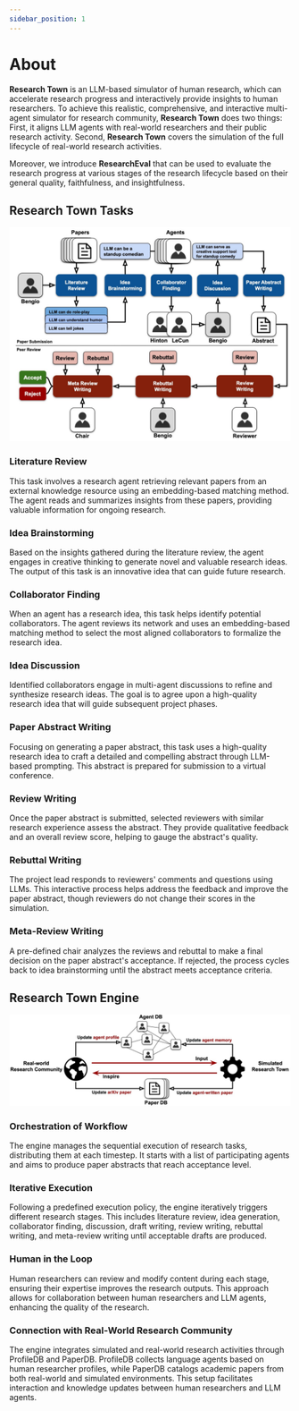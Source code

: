 ```yaml
---
sidebar_position: 1
---
```


# About

**Research Town** is an LLM-based simulator  of human research, which can accelerate research
 progress and interactively provide insights to human researchers. To achieve this realistic, comprehensive, and interactive
multi-agent simulator for research community, **Research Town** does two things: First, it aligns LLM agents with real-world researchers and
 their public research activity. Second, **Research Town** covers the simulation of the full lifecycle of
 real-world research activities.

Moreover, we introduce **ResearchEval** that can
 be used to evaluate the research progress at various stages of the research lifecycle
 based on their general quality, faithfulness, and insightfulness.

## Research Town Tasks

![Docs Version Dropdown](../static/img/intro.jpg)

### Literature Review

This task involves a research agent retrieving relevant papers from an external knowledge resource using an embedding-based matching method. The agent reads and summarizes insights from these papers, providing valuable information for ongoing research.

### Idea Brainstorming

Based on the insights gathered during the literature review, the agent engages in creative thinking to generate novel and valuable research ideas. The output of this task is an innovative idea that can guide future research.

### Collaborator Finding

When an agent has a research idea, this task helps identify potential collaborators. The agent reviews its network and uses an embedding-based matching method to select the most aligned collaborators to formalize the research idea.

### Idea Discussion

Identified collaborators engage in multi-agent discussions to refine and synthesize research ideas. The goal is to agree upon a high-quality research idea that will guide subsequent project phases.

### Paper Abstract Writing

Focusing on generating a paper abstract, this task uses a high-quality research idea to craft a detailed and compelling abstract through LLM-based prompting. This abstract is prepared for submission to a virtual conference.

### Review Writing

Once the paper abstract is submitted, selected reviewers with similar research experience assess the abstract. They provide qualitative feedback and an overall review score, helping to gauge the abstract's quality.

### Rebuttal Writing

The project lead responds to reviewers' comments and questions using LLMs. This interactive process helps address the feedback and improve the paper abstract, though reviewers do not change their scores in the simulation.

### Meta-Review Writing

A pre-defined chair analyzes the reviews and rebuttal to make a final decision on the paper abstract's acceptance. If rejected, the process cycles back to idea brainstorming until the abstract meets acceptance criteria.

## Research Town Engine

![Docs Version Dropdown](../static/img/intro_2.jpg)

### Orchestration of Workflow

The engine manages the sequential execution of research tasks, distributing them at each timestep. It starts with a list of participating agents and aims to produce paper abstracts that reach acceptance level.

### Iterative Execution

Following a predefined execution policy, the engine iteratively triggers different research stages. This includes literature review, idea generation, collaborator finding, discussion, draft writing, review writing, rebuttal writing, and meta-review writing until acceptable drafts are produced.

### Human in the Loop

Human researchers can review and modify content during each stage, ensuring their expertise improves the research outputs. This approach allows for collaboration between human researchers and LLM agents, enhancing the quality of the research.

### Connection with Real-World Research Community

The engine integrates simulated and real-world research activities through ProfileDB and PaperDB. ProfileDB collects language agents based on human researcher profiles, while PaperDB catalogs academic papers from both real-world and simulated environments. This setup facilitates interaction and knowledge updates between human researchers and LLM agents.
